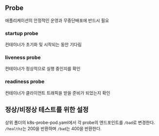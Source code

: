 ## Probe

애플리케이션의 안정적인 운영과 무중단배포에 반드시 필요

### startup probe

컨테이너가 초기화 및 시작되는 동안 기다림

### liveness probe

컨테이너가 정상적으로 실행 중인지를 확인

### readiness probe

컨테이너가 클라이언트 트래픽을 받을 준비가 되었는지 확인

## 정상/비정상 테스트를 위한 설정

상위 폴더의 k8s-probe-pod.yaml에서 각 probe의 엔드포인트를 `/bad`로 변경한다.
`/healthz`는 200을 반환하며 `/bad`는 400을 반환한다.
